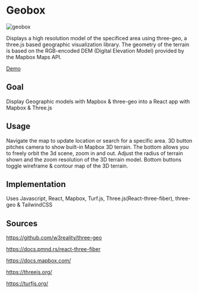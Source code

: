 # Geobox

![geobox](https://github.com/pleszyk/weatherMap/assets/47582558/23d75e58-0a2e-41ac-ad9a-1130bb80e066)

Displays a high resolution model of the specificed area using three-geo, a three.js based geographic visualization library. The geometry of the terrain is based on the RGB-encoded DEM (Digital Elevation Model) provided by the Mapbox Maps API.

[Demo](http://geobox-app.s3-website-us-east-1.amazonaws.com/)

## Goal

Display Geographic models with Mapbox & three-geo into a React app with Mapbox & Three.js

## Usage

Navigate the map to update location or search for a specific area. 3D button pitches camera to show built-in Mapbox 3D terrain. The bottom allows you to freely orbit the 3d scene, zoom in and out. Adjust the radius of terrain shown and the zoom resolution of the 3D terrain model. Bottom buttons toggle wireframe & contour map of the 3D terrain. 

## Implementation

Uses Javascript, React, Mapbox, Turf.js, Three.js(React-three-fiber), three-geo & TailwindCSS

## Sources

<https://github.com/w3reality/three-geo>

<https://docs.pmnd.rs/react-three-fiber>

<https://docs.mapbox.com/>

<https://threejs.org/>

<https://turfjs.org/>
